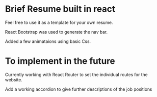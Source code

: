 # Brief Resume built in react

Feel free to use it as a template for your own resume.

React Bootstrap was used to generate the nav bar.

Added a few animataions using basic Css.

# To implement in the future

Currently working with React Router to set the individual routes for the website.

Add a working accordion to give further descriptions of the job positions
